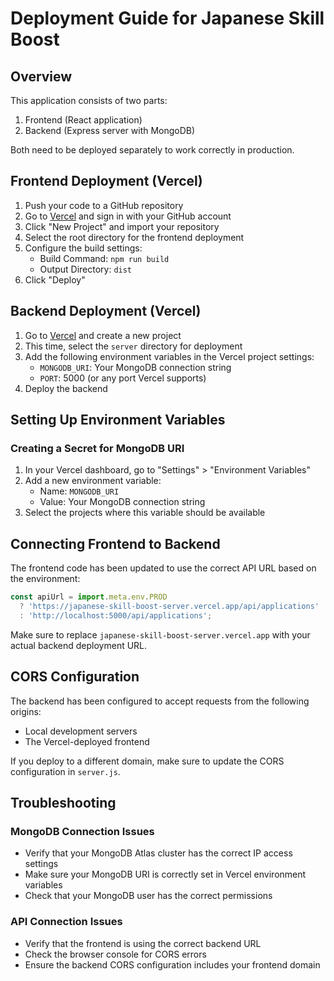 # Deployment Guide for Japanese Skill Boost

## Overview

This application consists of two parts:
1. Frontend (React application)
2. Backend (Express server with MongoDB)

Both need to be deployed separately to work correctly in production.

## Frontend Deployment (Vercel)

1. Push your code to a GitHub repository
2. Go to [Vercel](https://vercel.com) and sign in with your GitHub account
3. Click "New Project" and import your repository
4. Select the root directory for the frontend deployment
5. Configure the build settings:
   - Build Command: `npm run build`
   - Output Directory: `dist`
6. Click "Deploy"

## Backend Deployment (Vercel)

1. Go to [Vercel](https://vercel.com) and create a new project
2. This time, select the `server` directory for deployment
3. Add the following environment variables in the Vercel project settings:
   - `MONGODB_URI`: Your MongoDB connection string
   - `PORT`: 5000 (or any port Vercel supports)
4. Deploy the backend

## Setting Up Environment Variables

### Creating a Secret for MongoDB URI

1. In your Vercel dashboard, go to "Settings" > "Environment Variables"
2. Add a new environment variable:
   - Name: `MONGODB_URI`
   - Value: Your MongoDB connection string
3. Select the projects where this variable should be available

## Connecting Frontend to Backend

The frontend code has been updated to use the correct API URL based on the environment:

```javascript
const apiUrl = import.meta.env.PROD 
  ? 'https://japanese-skill-boost-server.vercel.app/api/applications' 
  : 'http://localhost:5000/api/applications';
```

Make sure to replace `japanese-skill-boost-server.vercel.app` with your actual backend deployment URL.

## CORS Configuration

The backend has been configured to accept requests from the following origins:

- Local development servers
- The Vercel-deployed frontend

If you deploy to a different domain, make sure to update the CORS configuration in `server.js`.

## Troubleshooting

### MongoDB Connection Issues

- Verify that your MongoDB Atlas cluster has the correct IP access settings
- Make sure your MongoDB URI is correctly set in Vercel environment variables
- Check that your MongoDB user has the correct permissions

### API Connection Issues

- Verify that the frontend is using the correct backend URL
- Check the browser console for CORS errors
- Ensure the backend CORS configuration includes your frontend domain